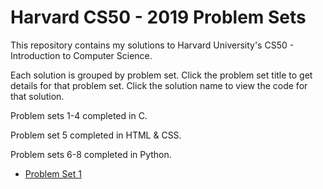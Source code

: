# Harvard CS50 - 2019 Problem Sets
This repository contains my solutions to Harvard University's CS50 - Introduction to Computer Science.

Each solution is grouped by problem set. Click the problem set title to get details for that problem set. Click the solution name to view the code for that solution.

Problem sets 1-4 completed in C.

Problem set 5 completed in HTML & CSS.

Problem sets 6-8 completed in Python.

* [Problem Set 1](https://docs.cs50.net/2019/x/psets/1/index.html "Problem Set 1")
